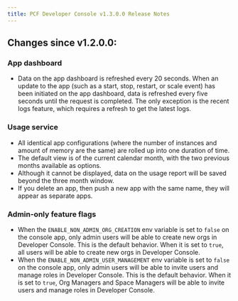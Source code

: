 ```yaml
---
title: PCF Developer Console v1.3.0.0 Release Notes
---
```


## Changes since v1.2.0.0:

### App dashboard
* Data on the app dashboard is refreshed every 20 seconds. When an update to the app (such as a start, stop, restart, or scale event) has been initiated on the app dashboard, data is refreshed every five seconds until the request is completed. The only exception is the recent logs feature, which requires a refresh to get the latest logs.

### Usage service
* All identical app configurations (where the number of instances and amount of memory are the same) are rolled up into one duration of time.
* The default view is of the current calendar month, with the two previous months available as options.
* Although it cannot be displayed, data on the usage report will be saved beyond the three month window.
* If you delete an app, then push a new app with the same name, they will appear as separate apps.

### Admin-only feature flags
* When the `ENABLE_NON_ADMIN_ORG_CREATION` env variable is set to `false` on the console app, only admin users will be able to create new orgs in Developer Console. This is the default behavior. When it is set to `true`, all users will be able to create new orgs in Developer Console.
* When the `ENABLE_NON_ADMIN_USER_MANAGEMENT` env variable is set to `false` on the console app, only admin users will be able to invite users and manage roles in Developer Console. This is the default behavior. When it is set to `true`, Org Managers and Space Managers will be able to invite users and manage roles in Developer Console.